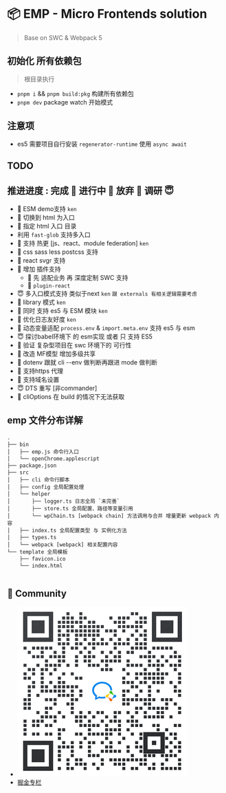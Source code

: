 # 📦 EMP - Micro Frontends solution
> Base on SWC & Webpack 5
## 初始化 所有依赖包 
> 根目录执行 
+ `pnpm i` && `pnpm build:pkg` 构建所有依赖包 
+ `pnpm dev` package watch 开始模式

## 注意项 
+ es5 需要项目自行安装 `regenerator-runtime` 使用 `async await`

## TODO
## 推进进度 : 完成 🥳 进行中 🤯 放弃 🥵 调研 😇
+ 🤯 ESM demo支持 `ken`
+ 🥳 切换到 html 为入口 
+ 🥳 指定 html 入口 目录 
+ 利用 `fast-glob` 支持多入口
+ 🥳 支持 热更 [js、react、module federation] `ken`
+ 🥳 css sass less postcss 支持
+ 🥳 react svgr 支持 
+ 🥳 增加 插件支持 
  + 🥳 先 适配业务 再 深度定制 SWC  支持 
  + 🥳 `plugin-react`
+ 😇 多入口模式支持 类似于next  `ken` `跟 externals 有相关逻辑需要考虑`
+ 🤯 library 模式 `ken`
+ 🥳 同时 支持 es5 与 ESM 模块 `ken`
+ 🤯 优化日志友好度 `ken`
+ 🥳 动态变量适配 `process.env` & `import.meta.env` 支持 es5 与 esm
+ 😇 探讨babel环境下 的 esm实现 或者 只 支持 ES5
+ 🥳 验证 复杂型项目在 swc 环境下的 可行性
+ 🤯 改造 MF模型 增加多级共享
+ 🥳 dotenv 跟就 cli --env 做判断再跟进 mode 做判断
+ 🤯 支持https 代理 
+ 🤯 支持域名设置
+ 😇 DTS 重写 [非commander]
+ 🤯 cliOptions 在 build 的情况下无法获取

## emp 文件分布详解 
```
.
├── bin
│   ├── emp.js 命令行入口
│   └── openChrome.applescript
├── package.json
├── src
│   ├── cli 命令行脚本
│   ├── config 全局配置处理
│   └── helper
│       ├── logger.ts 日志全局 `未完善`
│       ├── store.ts 全局配置、路径等变量引用
│       └── wpChain.ts [webpack chain] 方法调用与合并 增量更新 webpack 内容
│   ├── index.ts 全局配置类型 与 实例化方法
│   ├── types.ts
│   └── webpack [webpack] 相关配置内容
└── template 全局模板
    ├── favicon.ico
    └── index.html
 
```

## 👬 Community
+ ![wxgroup](docs/contact_me_qr.png)
+ [掘金专栏](https://juejin.cn/user/483440843559406/posts)
